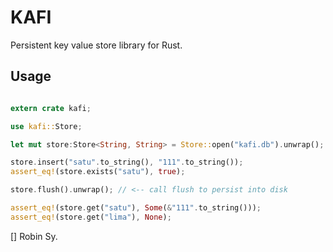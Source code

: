 KAFI
=======

Persistent key value store library for Rust.


Usage
------

```rust

extern crate kafi;

use kafi::Store;

let mut store:Store<String, String> = Store::open("kafi.db").unwrap();

store.insert("satu".to_string(), "111".to_string());
assert_eq!(store.exists("satu"), true);

store.flush().unwrap(); // <-- call flush to persist into disk

assert_eq!(store.get("satu"), Some(&"111".to_string()));
assert_eq!(store.get("lima"), None);
```


[] Robin Sy.
